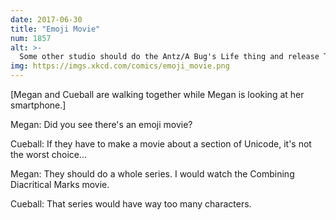 ```yaml
---
date: 2017-06-30
title: "Emoji Movie"
num: 1857
alt: >-
  Some other studio should do the Antz/A Bug's Life thing and release The Dingbats Movie at the same time.
img: https://imgs.xkcd.com/comics/emoji_movie.png
---
```

[Megan and Cueball are walking together while Megan is looking at her smartphone.]

Megan: Did you see there's an emoji movie?

Cueball: If they have to make a movie about a section of Unicode, it's not the worst choice...

Megan: They should do a whole series. I would watch the Combining Diacritical Marks movie.

Cueball: That series would have way too many characters.